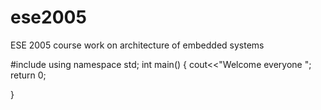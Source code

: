# ese2005
ESE 2005 course work on architecture of embedded systems

#include<iostream>
using namespace std;
int main()
{
  cout<<"Welcome everyone ";
  return 0;

}
